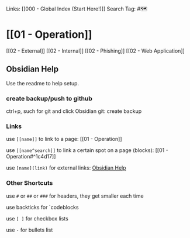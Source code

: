 Links: [[000 - Global Index (Start Here!)]]
Search Tag: #🗺 

# [[01 - Operation]]

[[02 - External]]
[[02 - Internal]]
[[02 - Phishing]]
[[02 - Web Application]]




## Obsidian Help
Use the readme to help setup.

### create backup/push to github

ctrl+p, such for git and click Obsidian git: create backup

### Links
use `[[name]]` to link to a page: [[01 - Operation]]

use `[[name^search]]` to link a certain spot on a page (blocks): [[01 - Operation#^1c4d17]]

use `[name](link)` for external links: [Obsidian Help](https://help.obsidian.md/How+to/Internal+link)

### Other Shortcuts
use `#` or `##` or `###` for headers, they get smaller each time

use backticks for `codeblocks

use `[ ]` for checkbox lists

use `-` for bullets list


